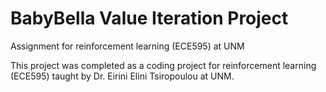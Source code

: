 # BabyBella Value Iteration Project
Assignment for reinforcement learning (ECE595) at UNM

This project was completed as a coding project for reinforcement learning (ECE595) taught by Dr. Eirini Elini Tsiropoulou at UNM.
